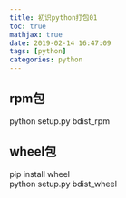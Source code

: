 ```yaml
---
title: 初识python打包01
toc: true
mathjax: true
date: 2019-02-14 16:47:09
tags: [python]
categories: python
---
```

## rpm包
python setup.py bdist_rpm

## wheel包
pip install wheel  
python setup.py bdist_wheel